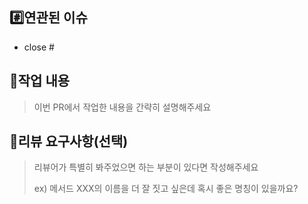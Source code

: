 ## #️⃣연관된 이슈
- close #


## 📝작업 내용

> 이번 PR에서 작업한 내용을 간략히 설명해주세요



## 💬리뷰 요구사항(선택)

> 리뷰어가 특별히 봐주었으면 하는 부분이 있다면 작성해주세요
>
> ex) 메서드 XXX의 이름을 더 잘 짓고 싶은데 혹시 좋은 명칭이 있을까요?
